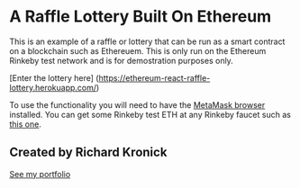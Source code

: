 # A Raffle Lottery Built On Ethereum

This is an example of a raffle or lottery that can be run as a smart contract on a blockchain such as Ethereuem. This is only run on the Ethereum Rinkeby test network and is for demostration purposes only.

[Enter the lottery here] (https://ethereum-react-raffle-lottery.herokuapp.com/)

To use the functionality you will need to have the [MetaMask browser](https://www.google.com/search?q=metamask+extension) installed. You can get some Rinkeby test ETH at any Rinkeby faucet such as [this one](https://faucets.chain.link/rinkeby).

## Created by Richard Kronick

[See my portfolio](https://www.richardkronick.com/)
